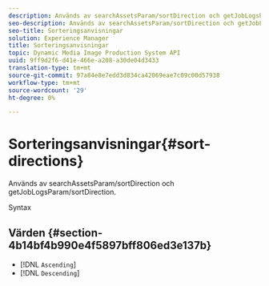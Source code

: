 ```yaml
---
description: Används av searchAssetsParam/sortDirection och getJobLogsParam/sortDirection.
seo-description: Används av searchAssetsParam/sortDirection och getJobLogsParam/sortDirection.
seo-title: Sorteringsanvisningar
solution: Experience Manager
title: Sorteringsanvisningar
topic: Dynamic Media Image Production System API
uuid: 9ff9d2f6-d41e-466e-a208-a30de04d3433
translation-type: tm+mt
source-git-commit: 97a84e8e7edd3d834ca42069eae7c09c00d57938
workflow-type: tm+mt
source-wordcount: '29'
ht-degree: 0%

---
```



# Sorteringsanvisningar{#sort-directions}

Används av searchAssetsParam/sortDirection och getJobLogsParam/sortDirection.

Syntax

## Värden {#section-4b14bf4b990e4f5897bff806ed3e137b}

* [!DNL `Ascending`]
* [!DNL `Descending`]

